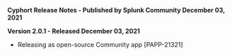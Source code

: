 **Cyphort Release Notes - Published by Splunk Community December 03, 2021**


**Version 2.0.1 - Released December 03, 2021**

* Releasing as open-source Community app [PAPP-21321]